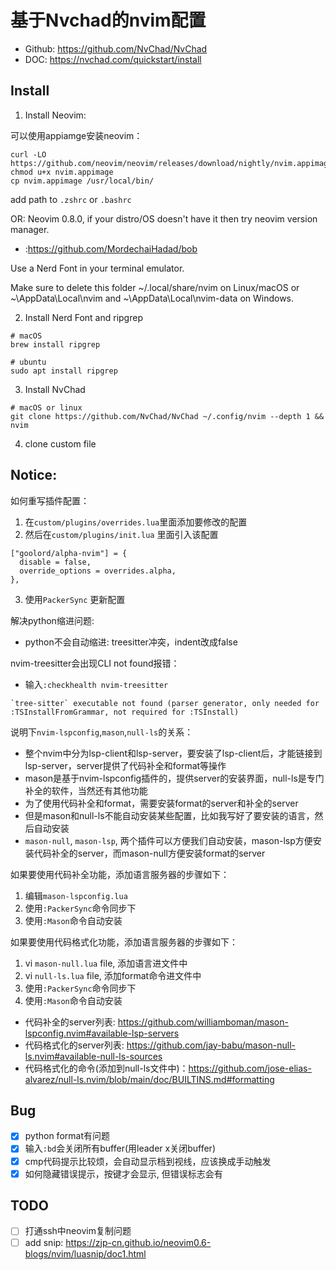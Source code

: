 # 基于Nvchad的nvim配置

- Github: https://github.com/NvChad/NvChad
- DOC: https://nvchad.com/quickstart/install

## Install

1. Install Neovim:

可以使用appiamge安装neovim：
```
curl -LO https://github.com/neovim/neovim/releases/download/nightly/nvim.appimage
chmod u+x nvim.appimage
cp nvim.appimage /usr/local/bin/
```
add path to `.zshrc` or `.bashrc`

OR:
Neovim 0.8.0, if your distro/OS doesn't have it then try neovim version manager.
- :https://github.com/MordechaiHadad/bob

Use a Nerd Font in your terminal emulator.

Make sure to delete this folder ~/.local/share/nvim on Linux/macOS or ~\AppData\Local\nvim and ~\AppData\Local\nvim-data on Windows.

2. Install Nerd Font and ripgrep

```
# macOS 
brew install ripgrep

# ubuntu
sudo apt install ripgrep
```

3. Install NvChad

```
# macOS or linux
git clone https://github.com/NvChad/NvChad ~/.config/nvim --depth 1 && nvim

```

4. clone custom file

## Notice:

如何重写插件配置：
1. 在`custom/plugins/overrides.lua`里面添加要修改的配置
2. 然后在`custom/plugins/init.lua` 里面引入该配置

```
["goolord/alpha-nvim"] = {
  disable = false,
  override_options = overrides.alpha,
},
```
3. 使用`PackerSync` 更新配置

解决python缩进问题:
- python不会自动缩进: treesitter冲突，indent改成false

nvim-treesitter会出现CLI not found报错：

- 输入`:checkhealth nvim-treesitter` 

```
`tree-sitter` executable not found (parser generator, only needed for :TSInstallFromGrammar, not required for :TSInstall)
```

说明下`nvim-lspconfig`,`mason`,`null-ls`的关系：
- 整个nvim中分为lsp-client和lsp-server，要安装了lsp-client后，才能链接到lsp-server，server提供了代码补全和format等操作
- mason是基于nvim-lspconfig插件的，提供server的安装界面，null-ls是专门补全的软件，当然还有其他功能
- 为了使用代码补全和format，需要安装format的server和补全的server
- 但是mason和null-ls不能自动安装某些配置，比如我写好了要安装的语言，然后自动安装
- `mason-null`, `mason-lsp`, 两个插件可以方便我们自动安装，mason-lsp方便安装代码补全的server，而mason-null方便安装format的server

如果要使用代码补全功能，添加语言服务器的步骤如下：
1. 编辑`mason-lspconfig.lua`
2. 使用`:PackerSync`命令同步下
3. 使用`:Mason`命令自动安装

如果要使用代码格式化功能，添加语言服务器的步骤如下：
1. vi `mason-null.lua` file, 添加语言进文件中
2. vi `null-ls.lua` file, 添加format命令进文件中
3. 使用`:PackerSync`命令同步下
4. 使用`:Mason`命令自动安装

- 代码补全的server列表: https://github.com/williamboman/mason-lspconfig.nvim#available-lsp-servers
- 代码格式化的server列表: https://github.com/jay-babu/mason-null-ls.nvim#available-null-ls-sources
- 代码格式化的命令(添加到null-ls文件中)：https://github.com/jose-elias-alvarez/null-ls.nvim/blob/main/doc/BUILTINS.md#formatting

## Bug
- [x] python format有问题
- [x] 输入`:bd`会关闭所有buffer(用leader x关闭buffer)
- [x] cmp代码提示比较烦，会自动显示档到视线，应该换成手动触发
- [x] 如何隐藏错误提示，按键才会显示, 但错误标志会有

## TODO
- [ ] 打通ssh中neovim复制问题
- [ ] add snip: https://zjp-cn.github.io/neovim0.6-blogs/nvim/luasnip/doc1.html

